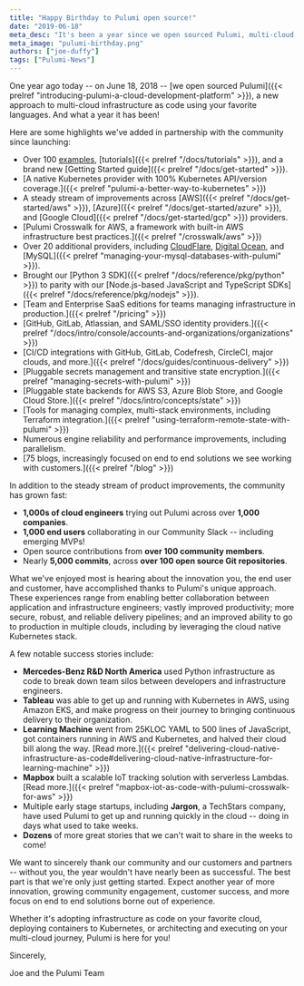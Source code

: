 ```yaml
---
title: "Happy Birthday to Pulumi open source!"
date: "2019-06-18"
meta_desc: "It's been a year since we open sourced Pulumi, multi-cloud infrastructure as code using your favorite languages. Read more about what we've achieved."
meta_image: "pulumi-birthday.png"
authors: ["joe-duffy"]
tags: ["Pulumi-News"]
---
```


One year ago today -- on June 18, 2018 --
[we open sourced Pulumi]({{< prelref "introducing-pulumi-a-cloud-development-platform" >}}),
a new approach to multi-cloud infrastructure as code using your favorite
languages. And what a year it has been!
<!--more-->

Here are some highlights we've added in partnership with the community
since launching:

- Over 100 [examples](https://github.com/pulumi/examples),
    [tutorials]({{< prelref "/docs/tutorials" >}}), and a brand new
    [Getting Started guide]({{< prelref "/docs/get-started" >}}).
- [A native Kubernetes provider with 100% Kubernetes API/version coverage.]({{< prelref "pulumi-a-better-way-to-kubernetes" >}})
- A steady stream of improvements across
    [AWS]({{< prelref "/docs/get-started/aws" >}}),
    [Azure]({{< prelref "/docs/get-started/azure" >}}), and
    [Google Cloud]({{< prelref "/docs/get-started/gcp" >}}) providers.
- [Pulumi Crosswalk for AWS, a framework with built-in AWS infrastructure best practices.]({{< prelref "/crosswalk/aws" >}})
- Over 20 additional providers, including
    [CloudFlare](https://github.com/pulumi/pulumi-cloudflare),
    [Digital Ocean](https://github.com/pulumi/pulumi-digitalocean), and
    [MySQL]({{< prelref "managing-your-mysql-databases-with-pulumi" >}}).
- Brought our [Python 3 SDK]({{< prelref "/docs/reference/pkg/python" >}})
    to parity with our
    [Node.js-based JavaScript and TypeScript SDKs]({{< prelref "/docs/reference/pkg/nodejs" >}}).
- [Team and Enterprise SaaS editions for teams managing infrastructure in production.]({{< prelref "/pricing" >}})
- [GitHub, GitLab, Atlassian, and SAML/SSO identity providers.]({{< prelref "/docs/intro/console/accounts-and-organizations/organizations" >}})
- [CI/CD integrations with GitHub, GitLab, Codefresh, CircleCI, major clouds, and more.]({{< prelref "/docs/guides/continuous-delivery" >}})
- [Pluggable secrets management and transitive state encryption.]({{< prelref "managing-secrets-with-pulumi" >}})
- [Pluggable state backends for AWS S3, Azure Blob Store, and Google Cloud Store.]({{< prelref "/docs/intro/concepts/state" >}})
- [Tools for managing complex, multi-stack environments, including Terraform integration.]({{< prelref "using-terraform-remote-state-with-pulumi" >}})
- Numerous engine reliability and performance improvements, including parallelism.
- [75 blogs, increasingly focused on end to end solutions we see working with customers.]({{< prelref "/blog" >}})

In addition to the steady stream of product improvements, the community
has grown fast:

- **1,000s of cloud engineers** trying out Pulumi across over **1,000
    companies**.
- **1,000 end users** collaborating in our Community Slack --
    including emerging MVPs!
- Open source contributions from **over 100 community members**.
- Nearly **5,000 commits**, across **over 100 open source Git
    repositories**.

What we've enjoyed most is hearing about the innovation you, the end
user and customer, have accomplished thanks to Pulumi's unique approach.
These experiences range from enabling better collaboration between
application and infrastructure engineers; vastly improved productivity;
more secure, robust, and reliable delivery pipelines; and an improved
ability to go to production in multiple clouds, including by leveraging
the cloud native Kubernetes stack.

A few notable success stories include:

- **Mercedes-Benz R&D North America** used Python infrastructure as
    code to break down team silos between developers and infrastructure
    engineers.
- **Tableau** was able to get up and running with Kubernetes in AWS,
    using Amazon EKS, and make progress on their journey to bringing
    continuous delivery to their organization.
- **Learning Machine** went from 25KLOC YAML to 500 lines of
    JavaScript, got containers running in AWS and Kubernetes, and halved
    their cloud bill along the way.
    [Read more.]({{< prelref "delivering-cloud-native-infrastructure-as-code#delivering-cloud-native-infrastructure-for-learning-machine" >}})
- **Mapbox** built a scalable IoT tracking solution with serverless
    Lambdas. [Read more.]({{< prelref "mapbox-iot-as-code-with-pulumi-crosswalk-for-aws" >}})
- Multiple early stage startups, including **Jargon**, a TechStars
    company, have used Pulumi to get up and running quickly in the cloud
    -- doing in days what used to take weeks.
- **Dozens** of more great stories that we can't wait to share in the
    weeks to come!

We want to sincerely thank our community and our customers and partners
-- without you, the year wouldn't have nearly been as successful. The
best part is that we're only just getting started. Expect another year
of more innovation, growing community engagement, customer success, and
more focus on end to end solutions borne out of experience.

Whether it's adopting infrastructure as code on your favorite cloud,
deploying containers to Kubernetes, or architecting and executing on
your multi-cloud journey, Pulumi is here for you!

Sincerely,

Joe and the Pulumi Team
